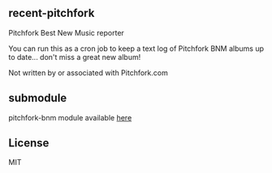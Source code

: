 recent-pitchfork
----------------

Pitchfork Best New Music reporter

You can run this as a cron job to keep a text log of Pitchfork BNM albums up to date... don't miss a great new album!

Not written by or associated with Pitchfork.com

submodule
--------

pitchfork-bnm module available [here](https://github.com/oldhill/pitchfork-bnm)

License
-------
MIT
